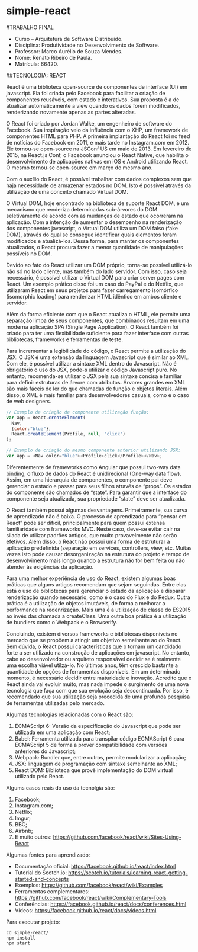 # simple-react

#TRABALHO FINAL

- Curso – Arquitetura de Software Distribuído.
- Disciplina: Produtividade no Desenvolvimento de Software.
- Professor: Marco Aurélio de Souza Mendes.
- Nome: Renato Ribeiro de Paula.
- Matrícula: 66420.

##TECNOLOGIA: REACT

React é uma biblioteca open-source de componentes de interface (UI) em javascript. Ela foi criada pelo Facebook para facilitar a criação de componentes reusáveis, com estado e interativos. Sua proposta é a de atualizar automaticamente a view quando os dados forem modificados, renderizando novamente apenas as partes alteradas.

O React foi criado por Jordan Walke, um engenheiro de software do Facebook. Sua inspiração veio da influência com o XHP, um framework de componentes HTML para PHP. A primeira implantação do React foi no feed de notícias do Facebook em 2011, e mais tarde no Instagram.com em 2012. Ele tornou-se open-source na JSConf US em maio de  2013. Em fevereiro de 2015, na React.js Conf, o Facebook anunciou o React Native, que habilita o desenvolvimento de aplicações nativas em iOS e Android utilizando React. O mesmo tornou-se open-source em março do mesmo ano.

Com o auxílio do React, é possível trabalhar com dados complexos sem que haja necessidade de armazenar estados no DOM. Isto é possível através da utilização de uma conceito chamado Virtual DOM.

O Virtual DOM, hoje encontrado na biblioteca de suporte React DOM, é um mecanismo que renderiza determinadas sub-árvores do DOM seletivamente de acordo com as mudanças de estado que ocorreram na aplicação. Com a intenção de aumentar o desempenho na renderização dos componentes javascript, o Virtual DOM utiliza um DOM falso (fake DOM), através do qual se consegue identificar quais elementos foram modificados e atualizá-los. Dessa forma, para manter os componentes atualizados, o React procura fazer a menor quantidade de manipulações possíveis no DOM.

Devido ao fato do React utilizar um DOM próprio, torna-se possível utilizá-lo não só no lado cliente, mas também do lado servidor. Com isso, caso seja necessário, é possível utilizar o Virtual DOM para criar server pages com React. Um exemplo prático disso foi um caso do PayPal e do Netflix, que utilizaram React em seus projetos para fazer carregamento isomórfico (isomorphic loading) para renderizar HTML idêntico em ambos cliente e servidor.

Além da forma eficiente com que o React atualiza o HTML, ele permite uma separação limpa de seus componentes, que combinados resultam em uma moderna aplicação SPA (Single Page Application). O React também foi criado para ter uma flexibilidade suficiente para fazer interface com outras bibliotecas, frameworks e ferramentas de teste.

Para incrementar a legibilidade do código, o React permite a utilização do JSX. O JSX é uma extensão da linguagem Javascript que é similar ao XML. Com ele, é possível utilizar a sintaxe XML dentro do Javascript. Não é obrigatório o uso do JSX, pode-s utilizar o código Javascript puro. No entanto, recomenda-se utilizar o JSX	 pela sua sintaxe concisa e familiar para definir estruturas  de árvore com atributos. Árvores grandes em XML são mais fáceis de ler do que chamadas de função e objetos literais. Além disso, o XML é mais familiar para desenvolvedores casuais, como é o caso de web designers.

```javascript
// Exemplo de criação de componente utilização função:
var app = React.createElement( 
  Nav, 
  {color:"blue"}, 
  React.createElement(Profile, null, "click") 
);
```
```javascript
// Exemplo de criação do mesmo componente anterior utilizando JSX:
var app = <Nav color="blue"><Profile>click</Profile></Nav>;
```

Diferentemente de frameworks como Angular que possui two-way data binding, o fluxo de dados do React é unidirecional (One-way data flow). Assim, em uma hierarquia de componentes, o componente pai deve gerenciar o estado e passar para seus fílhos através de “props”. Os estados do componente são chamados de “state”. Para garantir que a interface do componente seja atualizada, sua propriedade “state” deve ser atualizada.

O React também possui algumas desvantagens. Primeiramente, sua curva de aprendizado não é baixa. O processo de aprendizado para “pensar em React” pode ser difícil, principalmente para quem possui extensa familiaridade com frameworks MVC. Neste caso, deve-se evitar cair na silada de utilizar padrões antigos, que muito provavelmente não serão efetivos. Além disso, o React não possui uma forma de estruturar a aplicação predefinida (separação em services, controllers, view, etc. Muitas vezes isto pode causar desorganização na estrutura do projeto e tempo de desenvolvimento mais longo quando a estrutura não for bem feita ou não atender às exigências da aplicação.

Para uma melhor experiência de uso do React, existem algumas boas práticas que alguns artigos recomendam que sejam seguindas. Entre elas está o uso de bibliotecas para gerenciar o estado da aplicação e disparar renderização quando necessário, como é o caso do Flux e do Redux. Outra prática é a utilização de objetos imutáveis, de forma a melhorar a performance na redenrização. Mais uma é a utilização de classe do ES2015 ao invés das chamada a createClass. Uma outra boa prática é a utilização de bundlers como o Webpack e o Browserify.

Concluindo, existem diversos frameworks e bibliotecas disponíveis no mercado que se propõem a atingir um objetivo semelhante ao do React. Sem dúvida, o React possui características que o tornam um candidado forte a ser utilizado na construção de aplicações em javascript. No entanto, cabe ao desenvolvedor ou arquiteto responsável decidir se é realmente uma escolha viável utilzá-lo. No últimos anos, têm crescido bastante a quantidade de opções de ferramentas disponíveis. Em um determinado momento, é necessário decidir entre maturidade e inovação. Acredito que o React ainda vai evoluir muito, mas nada impede o surgimento de uma nova tecnologia que faça com que sua evolução seja descontinuada. Por isso, é recomendado que sua utilização seja precedida de uma profunda pesquisa de ferramentas utilizadas pelo mercado.

Algumas tecnologias relacionadas com o React são:

1. ECMAScript 6: Versão da especificação do Javascript que pode ser utilizada em uma aplicação com React;
2. Babel: Ferramenta utilizada para transpilar código ECMAScript 6 para ECMAScript 5 de forma a prover compatibilidade com versões anteriores do Javascript;
3. Webpack: Bundler que, entre outros, permite modularizar a aplicação;
4. JSX: linguagem de programação com sintaxe semelhante ao XML;
5. React DOM: Biblioteca que provê implementação do DOM virtual utilizado pelo React.

Algums casos reais do uso da tecnolgia são:

1. Facebook;
2. Instagram.com;
3. Netflix;
4. Imgur;
5. BBC;
6. Airbnb;
7. E muito outros: https://github.com/facebook/react/wiki/Sites-Using-React

Algumas fontes para aprendizado:

 - Documentação oficial: https://facebook.github.io/react/index.html
 - Tutorial do Scotch.io: https://scotch.io/tutorials/learning-react-getting-started-and-concepts
 - Exemplos: https://github.com/facebook/react/wiki/Examples
 - Ferramentas complementares: https://github.com/facebook/react/wiki/Complementary-Tools
 - Conferências: https://facebook.github.io/react/docs/conferences.html
 - Vídeos: https://facebook.github.io/react/docs/videos.html

Para executar projeto:

```
cd simple-react/
npm install
npm start
